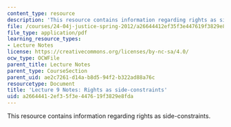 ```yaml
---
content_type: resource
description: 'This resource contains information regarding rights as side-constraints. '
file: /courses/24-04j-justice-spring-2012/a26644412ef35f3e447619f3829e8fda_MIT24_04JS12_lec09.pdf
file_type: application/pdf
learning_resource_types:
- Lecture Notes
license: https://creativecommons.org/licenses/by-nc-sa/4.0/
ocw_type: OCWFile
parent_title: Lecture Notes
parent_type: CourseSection
parent_uid: ae2c7261-d14a-b8d5-94f2-b322ad88a76c
resourcetype: Document
title: 'Lecture 9 Notes: Rights as side-constraints'
uid: a2664441-2ef3-5f3e-4476-19f3829e8fda
---
```

This resource contains information regarding rights as side-constraints. 